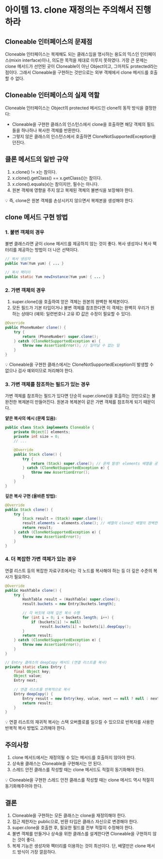 # 아이템 13. clone 재정의는 주의해서 진행하라

## Cloneable 인터페이스의 문제점

Cloneable 인터페이스는 복제해도 되는 클래스임을 명시하는 용도의 믹스인 인터페이스(mixin interface)이나, 의도한 목적을 제대로 이루지 못하였다. 가장 큰 문제는 clone 메서드가 선언된 곳이 Cloneable이 아닌 Object이고, 그마저도 protected라는 점이다. 그래서 Cloneable을 구현하는 것만으로는 외부 객체에서 clone 메서드를 호출할 수 없다.

## Cloneable 인터페이스의 실제 역할

Cloneable 인터페이스는 Object의 protected 메서드인 clone의 동작 방식을 결정한다:
- Cloneable을 구현한 클래스의 인스턴스에서 clone을 호출하면 해당 객체의 필드들을 하나하나 복사한 객체를 반환한다.
- 그렇지 않은 클래스의 인스턴스에서 호출하면 CloneNotSupportedException을 던진다.

## 클론 메서드의 일반 규약

1. x.clone() != x는 참이다.
2. x.clone().getClass() == x.getClass()는 참이다.
3. x.clone().equals(x)는 참이지만, 필수는 아니다.
4. 원본 객체에 영향을 주지 않고 복제된 객체의 불변식을 보장해야 한다.

<aside>
💡
즉, clone은 원본 객체를 손상시키지 않으면서 복제본을 생성해야 한다.
</aside>

## clone 메서드 구현 방법

### 1. 불변 객체의 경우

불변 클래스라면 굳이 clone 메서드를 제공하지 않는 것이 좋다. 복사 생성자나 복사 팩터리를 제공하는 방법이 더 나은 선택이다.

```java
// 복사 생성자
public Yum(Yum yum) { ... }

// 복사 팩터리
public static Yum newInstance(Yum yum) { ... }
```

### 2. 가변 객체의 경우

1. super.clone()을 호출하여 얻은 객체는 원본의 완벽한 복제본이다.
2. 모든 필드가 기본 타입이거나 불변 객체를 참조한다면 이 객체는 완벽히 우리가 원하는 상태다 (예외: 일련번호나 고유 ID 값은 수정이 필요할 수 있다).

```java
@Override
public PhoneNumber clone() {
    try {
        return (PhoneNumber) super.clone();
    } catch (CloneNotSupportedException e) {
        throw new AssertionError(); // 일어날 수 없는 일
    }
}
```

<aside>
💡
Cloneable을 구현한 클래스에서는 CloneNotSupportedException이 발생할 수 없으나 검사 예외이므로 처리해야 한다.
</aside>

### 3. 가변 객체를 참조하는 필드가 있는 경우

가변 객체를 참조하는 필드가 있다면 단순히 super.clone()을 호출하는 것만으로는 불완전한 복제본이 만들어진다. 원본과 복제본이 같은 가변 객체를 참조하게 되기 때문이다.

**얕은 복사의 예시 (문제 있음):**
```java
public class Stack implements Cloneable {
    private Object[] elements;
    private int size = 0;
    // ...

    @Override
    public Stack clone() {
        try {
            return (Stack) super.clone(); // 문제 발생! elements 배열을 공유함
        } catch (CloneNotSupportedException e) {
            throw new AssertionError();
        }
    }
}
```

**깊은 복사 구현 (올바른 방법):**
```java
@Override
public Stack clone() {
    try {
        Stack result = (Stack) super.clone();
        result.elements = elements.clone(); // 배열의 clone은 배열의 완벽한 복제본을 반환
        return result;
    } catch (CloneNotSupportedException e) {
        throw new AssertionError();
    }
}
```

### 4. 더 복잡한 가변 객체가 있는 경우

연결 리스트 등의 복잡한 자료구조에서는 각 노드를 복사해야 하는 등 더 깊은 수준의 복사가 필요하다.

```java
@Override
public HashTable clone() {
    try {
        HashTable result = (HashTable) super.clone();
        result.buckets = new Entry[buckets.length];
        
        // 각 버킷에 대해 깊은 복사 수행
        for (int i = 0; i < buckets.length; i++) {
            if (buckets[i] != null)
                result.buckets[i] = buckets[i].deepCopy();
        }
        return result;
    } catch (CloneNotSupportedException e) {
        throw new AssertionError();
    }
}

// Entry 클래스의 deepCopy 메서드 (연결 리스트를 복사)
private static class Entry {
    final Object key;
    Object value;
    Entry next;
    
    // 연결 리스트를 반복적으로 복사
    Entry deepCopy() {
        Entry result = new Entry(key, value, next == null ? null : next.deepCopy());
        return result;
    }
}
```

<aside>
💡
연결 리스트의 재귀적 복사는 스택 오버플로를 일으킬 수 있으므로 반복자를 사용한 반복적 복사 방법도 고려해야 한다.
</aside>

## 주의사항

1. clone 메서드에서는 재정의될 수 있는 메서드를 호출하지 않아야 한다.
2. 상속용 클래스는 Cloneable을 구현해서는 안 된다.
3. 스레드 안전 클래스를 작성할 때는 clone 메서드도 적절히 동기화해야 한다.

<aside>
💡
Cloneable을 구현한 스레드 안전 클래스를 작성할 때는 clone 메서드 역시 적절히 동기화해주어야 한다.
</aside>

## 결론

1. Cloneable을 구현하는 모든 클래스는 clone을 재정의해야 한다.
2. 접근 제한자는 public으로, 반환 타입은 클래스 자신으로 변경해야 한다.
3. super.clone을 호출한 후, 필요한 필드를 전부 적절히 수정해야 한다.
4. 불변 객체를 만들거나 상속을 위한 클래스를 설계한다면 Cloneable을 구현하지 않는 것이 좋다.
5. 복제 기능은 생성자와 팩터리를 이용하는 것이 최선이다. 단, 배열만은 clone 메서드 방식이 가장 깔끔하다.
